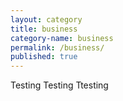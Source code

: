 ```yaml
---
layout: category
title: business
category-name: business
permalink: /business/
published: true
---
```


Testing Testing Ttesting